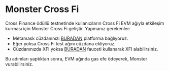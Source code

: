  
# Monster Cross Fi

Cross Finance ödüllü testnetinde kullanıcıların Cross Fi EVM ağıyla etkileşim kurması için Monster Cross Fi geliştir. Yapmanız gerekenler:

- Metamask cüzdanınızı [BURADAN](#) platforma bağlıyoruz.
- Eğer yoksa Cross Fi test ağını cüzdana ekliyoruz.
- Cüzdanınızda XFI yoksa [BURADAN](https://testnet-faucet-nft.vercel.app/) fauceti kullanarak XFI alabilirsiniz.

Bu adımları yaptıktan sonra, EVM ağında gas efe ödeyerek, Monster vurabilirsiniz.
